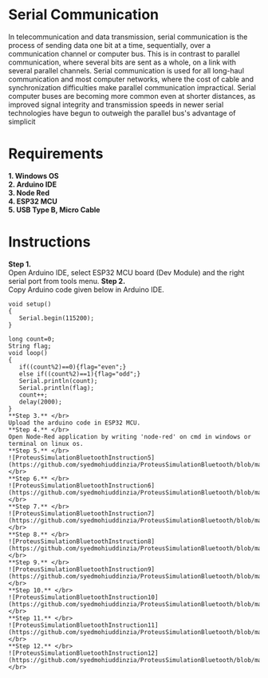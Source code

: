 # Serial Communication

In telecommunication and data transmission, serial communication is the process of sending data one bit at a time, sequentially, over a communication channel or computer bus. This is in contrast to parallel communication, where several bits are sent as a whole, on a link with several parallel channels. Serial communication is used for all long-haul communication and most computer networks, where the cost of cable and synchronization difficulties make parallel communication impractical. Serial computer buses are becoming more common even at shorter distances, as improved signal integrity and transmission speeds in newer serial technologies have begun to outweigh the parallel bus's advantage of simplicit </div>

# Requirements

**1. Windows OS** </br>
**2. Arduino IDE** </br>
**3. Node Red** </br>
**4. ESP32 MCU** </br>
**5. USB Type B, Micro Cable** </br>

# Instructions

**Step 1.** </br>
Open Arduino IDE, select ESP32 MCU board (Dev Module) and the right serial port from tools menu. 
**Step 2.** </br>
Copy Arduino code given below in Arduino IDE.
```
void setup() 
{
   Serial.begin(115200);
}

long count=0;
String flag;
void loop() 
{
   if((count%2)==0){flag="even";}
   else if((count%2)==1){flag="odd";}
   Serial.println(count);
   Serial.println(flag);
   count++;
   delay(2000);
}
**Step 3.** </br>
Upload the arduino code in ESP32 MCU.
**Step 4.** </br>
Open Node-Red application by writing 'node-red' on cmd in windows or terminal on linux os.
**Step 5.** </br>
![ProteusSimulationBluetoothInstruction5](https://github.com/syedmohiuddinzia/ProteusSimulationBluetooth/blob/main/BluetoothConnectionInstructions/5.png)</br>
**Step 6.** </br>
![ProteusSimulationBluetoothInstruction6](https://github.com/syedmohiuddinzia/ProteusSimulationBluetooth/blob/main/BluetoothConnectionInstructions/6.png)</br>
**Step 7.** </br>
![ProteusSimulationBluetoothInstruction7](https://github.com/syedmohiuddinzia/ProteusSimulationBluetooth/blob/main/BluetoothConnectionInstructions/7.png)</br>
**Step 8.** </br>
![ProteusSimulationBluetoothInstruction8](https://github.com/syedmohiuddinzia/ProteusSimulationBluetooth/blob/main/BluetoothConnectionInstructions/8.png)</br>
**Step 9.** </br>
![ProteusSimulationBluetoothInstruction9](https://github.com/syedmohiuddinzia/ProteusSimulationBluetooth/blob/main/BluetoothConnectionInstructions/9.png)</br>
**Step 10.** </br>
![ProteusSimulationBluetoothInstruction10](https://github.com/syedmohiuddinzia/ProteusSimulationBluetooth/blob/main/BluetoothConnectionInstructions/10.png)</br>
**Step 11.** </br>
![ProteusSimulationBluetoothInstruction11](https://github.com/syedmohiuddinzia/ProteusSimulationBluetooth/blob/main/BluetoothConnectionInstructions/11.png)</br>
**Step 12.** </br>
![ProteusSimulationBluetoothInstruction12](https://github.com/syedmohiuddinzia/ProteusSimulationBluetooth/blob/main/BluetoothConnectionInstructions/12.png)</br>
